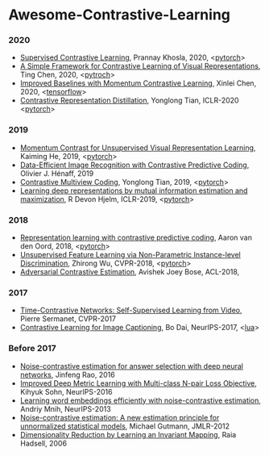 # Awesome-Contrastive-Learning

### 2020
* [Supervised Contrastive Learning](https://arxiv.org/abs/2004.11362), Prannay Khosla, 2020, <[pytorch](https://github.com/HobbitLong/SupContrast)>
* [A Simple Framework for Contrastive Learning of Visual Representations](https://arxiv.org/abs/2002.05709), Ting Chen, 2020, <[pytroch](https://github.com/sthalles/SimCLR)>
* [Improved Baselines with Momentum Contrastive Learning](https://arxiv.org/abs/2003.04297), Xinlei Chen, 2020, <[tensorflow](https://github.com/ppwwyyxx/moco.tensorflow)>
* [Contrastive Representation Distillation](https://arxiv.org/abs/1910.10699), Yonglong Tian, ICLR-2020 <[pytorch](https://github.com/HobbitLong/RepDistiller)>

### 2019
* [Momentum Contrast for Unsupervised Visual Representation Learning](https://arxiv.org/abs/1911.05722), Kaiming He, 2019, <[pytorch](https://github.com/peisuke/MomentumContrast.pytorch)>
* [Data-Efficient Image Recognition with Contrastive Predictive Coding](https://arxiv.org/abs/1905.09272), Olivier J. Hénaff, 2019
* [Contrastive Multiview Coding](https://arxiv.org/abs/1906.05849), Yonglong Tian, 2019, <[pytorch](https://github.com/HobbitLong/CMC/)>
* [Learning deep representations by mutual information estimation and maximization](https://arxiv.org/abs/1808.06670), R Devon Hjelm, ICLR-2019, <[pytorch](https://github.com/rdevon/DIM)>

### 2018
* [Representation learning with contrastive predictive coding](https://arxiv.org/abs/1807.03748), Aaron van den Oord, 2018, <[pytorch](https://github.com/jefflai108/Contrastive-Predictive-Coding-PyTorch)>
* [Unsupervised Feature Learning via Non-Parametric Instance-level Discrimination](https://arxiv.org/abs/1805.01978), Zhirong Wu, CVPR-2018, <[pytorch](https://github.com/zhirongw/lemniscate.pytorch)>
* [Adversarial Contrastive Estimation](https://arxiv.org/abs/1805.03642), Avishek Joey Bose, ACL-2018,

### 2017
* [Time-Contrastive Networks: Self-Supervised Learning from Video](https://arxiv.org/abs/1704.06888), Pierre Sermanet, CVPR-2017
* [Contrastive Learning for Image Captioning](http://papers.nips.cc/paper/6691-contrastive-learning-for-image-captioning), Bo Dai, NeurIPS-2017, <[lua](https://github.com/doubledaibo/clcaption_nips2017)>

### Before 2017
* [Noise-contrastive estimation for answer selection with deep neural networks](https://dl.acm.org/doi/abs/10.1145/2983323.2983872), Jinfeng Rao, 2016
* [Improved Deep Metric Learning with Multi-class N-pair Loss Objective](https://papers.nips.cc/paper/6200-improved-deep-metric-learning-with-multi-class-n-pair-loss-objective), Kihyuk Sohn, NeurIPS-2016
* [Learning word embeddings efficiently with noise-contrastive estimation](http://papers.nips.cc/paper/5165-learning-word-embeddings), Andriy Mnih, NeurIPS-2013
* [Noise-contrastive estimation: A new estimation principle for unnormalized statistical models](http://proceedings.mlr.press/v9/gutmann10a/gutmann10a.pdf?source=post_page---------------------------), Michael Gutmann, JMLR-2012
* [Dimensionality Reduction by Learning an Invariant Mapping](http://yann.lecun.com/exdb/publis/pdf/hadsell-chopra-lecun-06.pdf), Raia Hadsell, 2006



